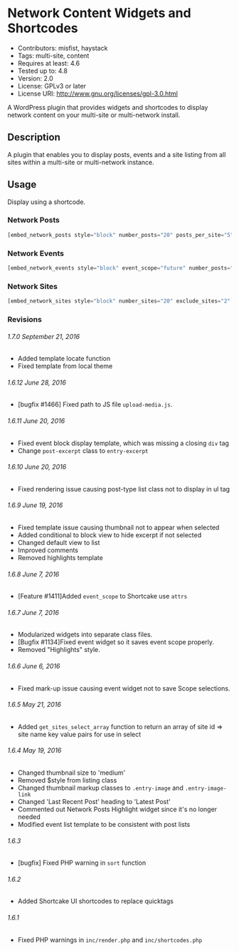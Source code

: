 # Network Content Widgets and Shortcodes

* Contributors: misfist, haystack
* Tags: multi-site, content
* Requires at least: 4.6
* Tested up to: 4.8
* Version: 2.0
* License: GPLv3 or later
* License URI: http://www.gnu.org/licenses/gpl-3.0.html

A WordPress plugin that provides widgets and shortcodes to display network content on your multi-site or multi-network install.

## Description

A plugin that enables you to display posts, events and a site listing from all sites within a multi-site or multi-network instance.

## Usage

Display using a shortcode.

### Network Posts

```php
[embed_network_posts style="block" number_posts="20" posts_per_site="5" exclude_sites="3,4" include_categories="first-cat,second-cat" show_thumbnail="1" show_excerpt="1" excerpt_length="10" show_meta="1" show_site_name="1" /]
```

### Network Events

```php
[embed_network_events style="block" event_scope="future" number_posts="20" posts_per_site="5" exclude_sites="2" include_categories="first-cat,second-cat" include_tags="tag-one,tag-two" show_thumbnail="1" show_excerpt="1" excerpt_length="10" show_meta="1" show_site_name="1" /]
```

### Network Sites

```php
[embed_network_sites style="block" number_sites="20" exclude_sites="2" sort_by="registered" show_icon="library" default_image="/path/to/icon.jpg" attachment_id="10" show_meta="1" /]
```

### Revisions

###### 1.7.0 September 21, 2016
* Added template locate function
* Fixed template from local theme

###### 1.6.12 June 28, 2016
* [bugfix #1466] Fixed path to JS file `upload-media.js`.

###### 1.6.11 June 20, 2016
* Fixed event block display template, which was missing a closing `div` tag
* Change `post-excerpt` class to `entry-excerpt`

###### 1.6.10 June 20, 2016
* Fixed rendering issue causing post-type list class not to display in ul tag

###### 1.6.9 June 19, 2016
* Fixed template issue causing thumbnail not to appear when selected
* Added conditional to block view to hide excerpt if not selected
* Changed default view to list
* Improved comments
* Removed highlights template

###### 1.6.8 June 7, 2016
* [Feature #1411]Added `event_scope` to Shortcake use `attrs`

###### 1.6.7 June 7, 2016
* Modularized widgets into separate class files.
* [Bugfix #1134]Fixed event widget so it saves event scope properly.
* Removed "Highlights" style.

###### 1.6.6 June 6, 2016
* Fixed mark-up issue causing event widget not to save Scope selections.

###### 1.6.5 May 21, 2016
* Added `get_sites_select_array` function to return an array of site id => site name key value pairs for use in select

###### 1.6.4 May 19, 2016
* Changed thumbnail size to 'medium'
* Removed $style from listing class
* Changed thumbnail markup classes to `.entry-image` and `.entry-image-link`
* Changed 'Last Recent Post' heading to 'Latest Post'
* Commented out Network Posts Highlight widget since it's no longer needed
* Modified event list template to be consistent with post lists

###### 1.6.3
* [bugfix] Fixed PHP warning in `sort` function

###### 1.6.2
* Added Shortcake UI shortcodes to replace quicktags

###### 1.6.1
* Fixed PHP warnings in `inc/render.php` and `inc/shortcodes.php`
